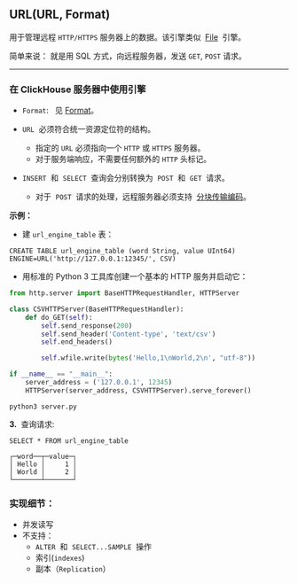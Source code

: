 ## URL(URL, Format)

用于管理远程 `HTTP/HTTPS` 服务器上的数据。该引擎类似  [File](file.md)  引擎。

简单来说： 就是用 SQL 方式，向远程服务器，发送 `GET`, `POST` 请求。

---

### 在 ClickHouse 服务器中使用引擎

- `Format`:   见 [Format](../../clickhouse_interfaces.md)。

- `URL`  必须符合统一资源定位符的结构。
  - 指定的 `URL` 必须指向一个 `HTTP` 或 `HTTPS` 服务器。
  - 对于服务端响应，不需要任何额外的 `HTTP` 头标记。

- `INSERT`  和  `SELECT`  查询会分别转换为  `POST`  和  `GET`  请求。 
  - 对于  `POST`  请求的处理，远程服务器必须支持  [分块传输编码](https://en.wikipedia.org/wiki/Chunked_transfer_encoding)。

**示例：**

- 建 `url_engine_table` 表： 

```clickhouse
CREATE TABLE url_engine_table (word String, value UInt64)
ENGINE=URL('http://127.0.0.1:12345/', CSV)
```

- 用标准的 Python 3 工具库创建一个基本的 HTTP 服务并启动它：

```python
from http.server import BaseHTTPRequestHandler, HTTPServer

class CSVHTTPServer(BaseHTTPRequestHandler):
    def do_GET(self):
        self.send_response(200)
        self.send_header('Content-type', 'text/csv')
        self.end_headers()

        self.wfile.write(bytes('Hello,1\nWorld,2\n', "utf-8"))

if __name__ == "__main__":
    server_address = ('127.0.0.1', 12345)
    HTTPServer(server_address, CSVHTTPServer).serve_forever()
```
```log
python3 server.py
```

**3.**  查询请求:

```clickhouse
SELECT * FROM url_engine_table
```

```log
┌─word──┬─value─┐
│ Hello │     1 │
│ World │     2 │
└───────┴───────┘
```

### 实现细节： 

- 并发读写
- 不支持：
  - `ALTER`  和  `SELECT...SAMPLE`  操作
  - 索引(`indexes`)
  - 副本（`Replication`）